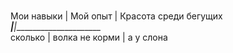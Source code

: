 [](https://github.com/Syknapse/My-Learning-Tracker_)  
Мои навыки | Мой опыт | Красота среди бегущих  
___________|____________|______________________  
сколько | волка не корми | а у слона
